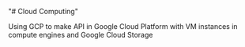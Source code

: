 "# Cloud Computing" 

Using GCP to make API in Google Cloud Platform with VM instances in compute engines and Google Cloud Storage
